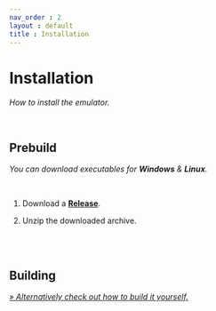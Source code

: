 ```yaml
---
nav_order : 2
layout : default
title : Installation
---
```


# Installation

*How to install the emulator.*

<br>

## Prebuild

*You can download executables for **Windows** & **Linux**.*

<br>

1.  Download a **[Release]**.

2.  Unzip the downloaded archive.

<br>
<br>

## Building

*[» Alternatively check out how to build it yourself.][Building]*

<br>


<!----------------------------------------------------------------------------->

[Release]: https://github.com/sam-astro/Astro8-Computer/releases

[Building]: Building.md

